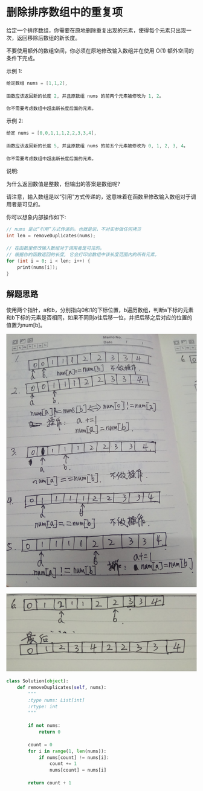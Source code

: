 # 删除排序数组中的重复项

给定一个排序数组，你需要在原地删除重复出现的元素，使得每个元素只出现一次，返回移除后数组的新长度。

不要使用额外的数组空间，你必须在原地修改输入数组并在使用 O(1) 额外空间的条件下完成。

示例 1:

```c
给定数组 nums = [1,1,2], 

函数应该返回新的长度 2, 并且原数组 nums 的前两个元素被修改为 1, 2。 

你不需要考虑数组中超出新长度后面的元素。
```

示例 2:

```c
给定 nums = [0,0,1,1,1,2,2,3,3,4],

函数应该返回新的长度 5, 并且原数组 nums 的前五个元素被修改为 0, 1, 2, 3, 4。

你不需要考虑数组中超出新长度后面的元素。
```

说明:

为什么返回数值是整数，但输出的答案是数组呢?

请注意，输入数组是以“引用”方式传递的，这意味着在函数里修改输入数组对于调用者是可见的。

你可以想象内部操作如下:

```c
// nums 是以“引用”方式传递的。也就是说，不对实参做任何拷贝
int len = removeDuplicates(nums);

// 在函数里修改输入数组对于调用者是可见的。
// 根据你的函数返回的长度, 它会打印出数组中该长度范围内的所有元素。
for (int i = 0; i < len; i++) {
    print(nums[i]);
}
```

## 解题思路

使用两个指针，a和b，分别指向0和1的下标位置，b遍历数组，判断a下标的元素和b下标的元素是否相同，如果不同则a往后移一位，并把后移之后对应的位置的值置为num[b]。

<img src="../images/26_1.jpg" style="zoom:67%;" />

![](../images/26_2.png)



```python
class Solution(object):
    def removeDuplicates(self, nums):
        """
        :type nums: List[int]
        :rtype: int
        """

        if not nums:
            return 0

        count = 0
        for i in range(1, len(nums)):
            if nums[count] != nums[i]:
                count += 1
                nums[count] = nums[i]

        return count + 1
```

